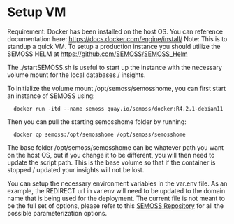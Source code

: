 # Setup VM

Requirement: Docker has been installed on the host OS.  You can reference documentation here: https://docs.docker.com/engine/install/
Note: This is to standup a quick VM.  To setup a production instance you should utilize the SEMOSS HELM at https://github.com/SEMOSS/SEMOSS_Helm

The ./startSEMOSS.sh is useful to start up the instance with the necessary volume mount for the local databases / insights.

To initialize the volume mount /opt/semoss/semosshome, you can first start an instance of SEMOSS using:

```
  docker run -itd --name semoss quay.io/semoss/docker:R4.2.1-debian11
```

Then you can pull the starting semosshome folder by running:

```
  docker cp semoss:/opt/semosshome /opt/semoss/semosshome
```

The base folder /opt/semoss/semosshome can be whatever path you want on the host OS, but if you change it to be different, you will then need to update the script path.  This is the base volume so that if the container is stopped / updated your insights will not be lost.

You can setup the necessary environment variables in the var.env file.  As an example, the REDIRECT url in var.env will need to be updated to the domain name that is being used for the deployment. The current file is not meant to be the full set of options, please refer to this [SEMOSS Repository](https://github.com/SEMOSS/semoss-artifacts/tree/master/artifacts/scripts) for all the possible parameterization options.
